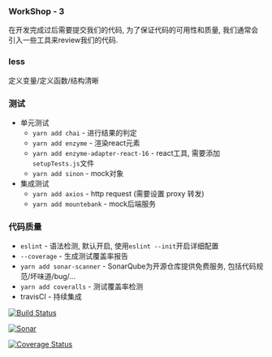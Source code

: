 ### WorkShop - 3
在开发完成过后需要提交我们的代码, 为了保证代码的可用性和质量, 我们通常会引入一些工具来review我们的代码.

### less
定义变量/定义函数/结构清晰

### 测试
* 单元测试
  * `yarn add chai` - 进行结果的判定
  * `yarn add enzyme` - 渲染react元素
  * `yarn add enzyme-adapter-react-16` - react工具, 需要添加`setupTests.js`文件
  * `yarn add sinon` - mock对象
* 集成测试
  * `yarn add axios` - http request (需要设置 proxy 转发)
  * `yarn add mountebank` - mock后端服务

### 代码质量
* `eslint` - 语法检测, 默认开启, 使用`eslint --init`开启详细配置
* `--coverage` - 生成测试覆盖率报告
* `yarn add sonar-scanner` - SonarQube为开源仓库提供免费服务, 包括代码规范/坏味道/bug/...
* `yarn add coveralls` - 测试覆盖率检测
* travisCI - 持续集成

[![Build Status](https://travis-ci.org/Anddd7/react-workshop-extension.svg?branch=workshop-3)](https://github.com/Anddd7/react-workshop-extension)

[![Sonar](https://sonarcloud.io/api/project_badges/measure?project=react-workshop-extension&metric=ncloc)](https://github.com/Anddd7/react-workshop-extension)

[![Coverage Status](https://coveralls.io/repos/github/Anddd7/react-workshop-extension/badge.svg?branch=workshop-3)](https://github.com/Anddd7/react-workshop-extension)